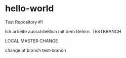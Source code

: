 # hello-world
Test Repository #1

Ich arbeite ausschließlich mit dem Gehirn.
TESTBRANCH

LOCAL MASTER CHANGE

change at branch test-branch
